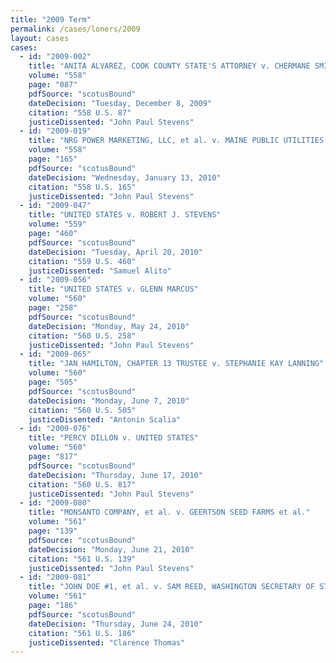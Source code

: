 ```yaml
---
title: "2009 Term"
permalink: /cases/loners/2009
layout: cases
cases:
  - id: "2009-002"
    title: "ANITA ALVAREZ, COOK COUNTY STATE'S ATTORNEY v. CHERMANE SMITH et al."
    volume: "558"
    page: "087"
    pdfSource: "scotusBound"
    dateDecision: "Tuesday, December 8, 2009"
    citation: "558 U.S. 87"
    justiceDissented: "John Paul Stevens"
  - id: "2009-019"
    title: "NRG POWER MARKETING, LLC, et al. v. MAINE PUBLIC UTILITIES COMMISSION et al."
    volume: "558"
    page: "165"
    pdfSource: "scotusBound"
    dateDecision: "Wednesday, January 13, 2010"
    citation: "558 U.S. 165"
    justiceDissented: "John Paul Stevens"
  - id: "2009-047"
    title: "UNITED STATES v. ROBERT J. STEVENS"
    volume: "559"
    page: "460"
    pdfSource: "scotusBound"
    dateDecision: "Tuesday, April 20, 2010"
    citation: "559 U.S. 460"
    justiceDissented: "Samuel Alito"
  - id: "2009-056"
    title: "UNITED STATES v. GLENN MARCUS"
    volume: "560"
    page: "258"
    pdfSource: "scotusBound"
    dateDecision: "Monday, May 24, 2010"
    citation: "560 U.S. 258"
    justiceDissented: "John Paul Stevens"
  - id: "2009-065"
    title: "JAN HAMILTON, CHAPTER 13 TRUSTEE v. STEPHANIE KAY LANNING"
    volume: "560"
    page: "505"
    pdfSource: "scotusBound"
    dateDecision: "Monday, June 7, 2010"
    citation: "560 U.S. 505"
    justiceDissented: "Antonin Scalia"
  - id: "2009-076"
    title: "PERCY DILLON v. UNITED STATES"
    volume: "560"
    page: "817"
    pdfSource: "scotusBound"
    dateDecision: "Thursday, June 17, 2010"
    citation: "560 U.S. 817"
    justiceDissented: "John Paul Stevens"
  - id: "2009-080"
    title: "MONSANTO COMPANY, et al. v. GEERTSON SEED FARMS et al."
    volume: "561"
    page: "139"
    pdfSource: "scotusBound"
    dateDecision: "Monday, June 21, 2010"
    citation: "561 U.S. 139"
    justiceDissented: "John Paul Stevens"
  - id: "2009-081"
    title: "JOHN DOE #1, et al. v. SAM REED, WASHINGTON SECRETARY OF STATE, et al."
    volume: "561"
    page: "186"
    pdfSource: "scotusBound"
    dateDecision: "Thursday, June 24, 2010"
    citation: "561 U.S. 186"
    justiceDissented: "Clarence Thomas"
---
```

